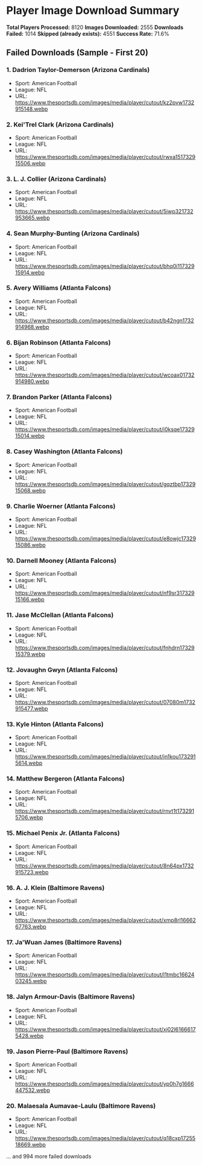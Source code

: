 # Player Image Download Summary

**Total Players Processed:** 8120
**Images Downloaded:** 2555
**Downloads Failed:** 1014
**Skipped (already exists):** 4551
**Success Rate:** 71.6%

## Failed Downloads (Sample - First 20)
### 1. Dadrion Taylor-Demerson (Arizona Cardinals)
- Sport: American Football
- League: NFL
- URL: https://www.thesportsdb.com/images/media/player/cutout/kz2pvw1732915148.webp

### 2. Kei'Trel Clark (Arizona Cardinals)
- Sport: American Football
- League: NFL
- URL: https://www.thesportsdb.com/images/media/player/cutout/rwxa151732915506.webp

### 3. L. J. Collier (Arizona Cardinals)
- Sport: American Football
- League: NFL
- URL: https://www.thesportsdb.com/images/media/player/cutout/5iwp321732953665.webp

### 4. Sean Murphy-Bunting (Arizona Cardinals)
- Sport: American Football
- League: NFL
- URL: https://www.thesportsdb.com/images/media/player/cutout/bhq0i11732915914.webp

### 5. Avery Williams (Atlanta Falcons)
- Sport: American Football
- League: NFL
- URL: https://www.thesportsdb.com/images/media/player/cutout/b42ngn1732914968.webp

### 6. Bijan Robinson (Atlanta Falcons)
- Sport: American Football
- League: NFL
- URL: https://www.thesportsdb.com/images/media/player/cutout/wcoax01732914980.webp

### 7. Brandon Parker (Atlanta Falcons)
- Sport: American Football
- League: NFL
- URL: https://www.thesportsdb.com/images/media/player/cutout/i0ksqe1732915014.webp

### 8. Casey Washington (Atlanta Falcons)
- Sport: American Football
- League: NFL
- URL: https://www.thesportsdb.com/images/media/player/cutout/gqztbp1732915068.webp

### 9. Charlie Woerner (Atlanta Falcons)
- Sport: American Football
- League: NFL
- URL: https://www.thesportsdb.com/images/media/player/cutout/e8owjc1732915086.webp

### 10. Darnell Mooney (Atlanta Falcons)
- Sport: American Football
- League: NFL
- URL: https://www.thesportsdb.com/images/media/player/cutout/nf9sr31732915166.webp

### 11. Jase McClellan (Atlanta Falcons)
- Sport: American Football
- League: NFL
- URL: https://www.thesportsdb.com/images/media/player/cutout/fnhdrn1732915379.webp

### 12. Jovaughn Gwyn (Atlanta Falcons)
- Sport: American Football
- League: NFL
- URL: https://www.thesportsdb.com/images/media/player/cutout/07080m1732915477.webp

### 13. Kyle Hinton (Atlanta Falcons)
- Sport: American Football
- League: NFL
- URL: https://www.thesportsdb.com/images/media/player/cutout/jn1kou1732915614.webp

### 14. Matthew Bergeron (Atlanta Falcons)
- Sport: American Football
- League: NFL
- URL: https://www.thesportsdb.com/images/media/player/cutout/rnvt1t1732915706.webp

### 15. Michael Penix Jr. (Atlanta Falcons)
- Sport: American Football
- League: NFL
- URL: https://www.thesportsdb.com/images/media/player/cutout/8n64px1732915723.webp

### 16. A. J. Klein (Baltimore Ravens)
- Sport: American Football
- League: NFL
- URL: https://www.thesportsdb.com/images/media/player/cutout/xmp8rl1666267763.webp

### 17. Ja'Wuan James (Baltimore Ravens)
- Sport: American Football
- League: NFL
- URL: https://www.thesportsdb.com/images/media/player/cutout/l1tmbc1662403245.webp

### 18. Jalyn Armour-Davis (Baltimore Ravens)
- Sport: American Football
- League: NFL
- URL: https://www.thesportsdb.com/images/media/player/cutout/xj02l61666175428.webp

### 19. Jason Pierre-Paul (Baltimore Ravens)
- Sport: American Football
- League: NFL
- URL: https://www.thesportsdb.com/images/media/player/cutout/yp0h7g1666447532.webp

### 20. Malaesala Aumavae-Laulu (Baltimore Ravens)
- Sport: American Football
- League: NFL
- URL: https://www.thesportsdb.com/images/media/player/cutout/q18cxp1725518669.webp

... and 994 more failed downloads
